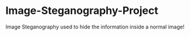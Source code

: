 # Image-Steganography-Project
Image Steganography used to hide the information inside a normal image!
